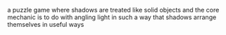 a puzzle game where shadows are treated like solid objects and the core mechanic is to do with angling light in such a way that shadows arrange themselves in useful ways